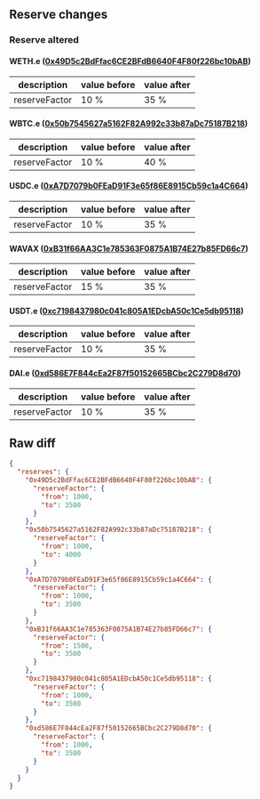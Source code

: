 ## Reserve changes

### Reserve altered

#### WETH.e ([0x49D5c2BdFfac6CE2BFdB6640F4F80f226bc10bAB](https://snowscan.xyz/address/0x49D5c2BdFfac6CE2BFdB6640F4F80f226bc10bAB))

| description | value before | value after |
| --- | --- | --- |
| reserveFactor | 10 % | 35 % |


#### WBTC.e ([0x50b7545627a5162F82A992c33b87aDc75187B218](https://snowscan.xyz/address/0x50b7545627a5162F82A992c33b87aDc75187B218))

| description | value before | value after |
| --- | --- | --- |
| reserveFactor | 10 % | 40 % |


#### USDC.e ([0xA7D7079b0FEaD91F3e65f86E8915Cb59c1a4C664](https://snowscan.xyz/address/0xA7D7079b0FEaD91F3e65f86E8915Cb59c1a4C664))

| description | value before | value after |
| --- | --- | --- |
| reserveFactor | 10 % | 35 % |


#### WAVAX ([0xB31f66AA3C1e785363F0875A1B74E27b85FD66c7](https://snowscan.xyz/address/0xB31f66AA3C1e785363F0875A1B74E27b85FD66c7))

| description | value before | value after |
| --- | --- | --- |
| reserveFactor | 15 % | 35 % |


#### USDT.e ([0xc7198437980c041c805A1EDcbA50c1Ce5db95118](https://snowscan.xyz/address/0xc7198437980c041c805A1EDcbA50c1Ce5db95118))

| description | value before | value after |
| --- | --- | --- |
| reserveFactor | 10 % | 35 % |


#### DAI.e ([0xd586E7F844cEa2F87f50152665BCbc2C279D8d70](https://snowscan.xyz/address/0xd586E7F844cEa2F87f50152665BCbc2C279D8d70))

| description | value before | value after |
| --- | --- | --- |
| reserveFactor | 10 % | 35 % |


## Raw diff

```json
{
  "reserves": {
    "0x49D5c2BdFfac6CE2BFdB6640F4F80f226bc10bAB": {
      "reserveFactor": {
        "from": 1000,
        "to": 3500
      }
    },
    "0x50b7545627a5162F82A992c33b87aDc75187B218": {
      "reserveFactor": {
        "from": 1000,
        "to": 4000
      }
    },
    "0xA7D7079b0FEaD91F3e65f86E8915Cb59c1a4C664": {
      "reserveFactor": {
        "from": 1000,
        "to": 3500
      }
    },
    "0xB31f66AA3C1e785363F0875A1B74E27b85FD66c7": {
      "reserveFactor": {
        "from": 1500,
        "to": 3500
      }
    },
    "0xc7198437980c041c805A1EDcbA50c1Ce5db95118": {
      "reserveFactor": {
        "from": 1000,
        "to": 3500
      }
    },
    "0xd586E7F844cEa2F87f50152665BCbc2C279D8d70": {
      "reserveFactor": {
        "from": 1000,
        "to": 3500
      }
    }
  }
}
```